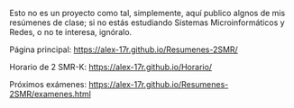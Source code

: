 Esto no es un proyecto como tal, simplemente, aquí publico algnos de mis resúmenes de clase; si no estás estudiando Sistemas Microinformáticos y Redes, o no te interesa, ignóralo.

Página principal: https://alex-17r.github.io/Resumenes-2SMR/

Horario de 2 SMR-K: https://alex-17r.github.io/Horario/

Próximos exámenes: https://alex-17r.github.io/Resumenes-2SMR/examenes.html
